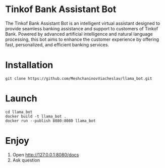 # Tinkof Bank Assistant Bot

The Tinkof Bank Assistant Bot is an intelligent virtual assistant designed to provide seamless banking assistance and support to customers of Tinkof Bank. Powered by advanced artificial intelligence and natural language processing, this bot aims to enhance the customer experience by offering fast, personalized, and efficient banking services.

# Installation
```
git clone https://github.com/MeshchaninovViacheslav/llama_bot.git
```

# Launch
```
cd llama_bot
docker build -t llama_bot .
docker run --publish 8080:8080 llama_bot 
```

# Enjoy
1. Open http://127.0.0.1:8080/docs
2. Ask question